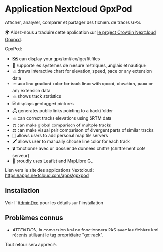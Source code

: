 # Application Nextcloud GpxPod

Afficher, analyser, comparer et partager des fichiers de traces GPS.

🌍 Aidez-nous à traduire cette application sur [le project Crowdin Nextcloud Gpxpod](https://crowdin.com/project/gpxpod).

GpxPod:

* 🗺 can display your gpx/kml/tcx/igc/fit files
* 📏 supporte les systèmes de mesure métriques, anglais et nautique
* 🗠 draws interactive chart for elevation, speed, pace or any extension data
* 🗠 use line gradient color for track lines with speed, elevation, pace or any extension data
* 🗠 shows track statistics
* 🖻 displays geotagged pictures
* 🖧 generates public links pointing to a track/folder
* 🗠 can correct tracks elevations using SRTM data
* ⚖ can make global comparison of multiple tracks
* ⚖ can make visual pair comparison of divergent parts of similar tracks
* 🀆 allows users to add personal map tile servers
* 🖍 allows user to manually choose line color for each track
* 🔒 fonctionne avec un dossier de données chiffré (chiffrement côté serveur)
* 🍂 proudly uses Leaflet and MapLibre GL

Lien vers le site des applications Nextcloud : https://apps.nextcloud.com/apps/gpxpod

## Installation

Voir l' [AdminDoc](https://gitlab.com/eneiluj/gpxpod-oc/wikis/admindoc) pour les détails sur l'installation

## Problèmes connus

* *ATTENTION*, la conversion kml ne fonctionnera PAS avec les fichiers kml récents utilisant le tag propriétaire "gx:track".

Tout retour sera apprécié.
